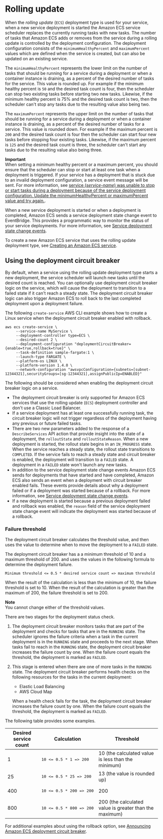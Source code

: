 # Rolling update<a name="deployment-type-ecs"></a>

When the *rolling update* \(`ECS`\) deployment type is used for your service, when a new service deployment is started the Amazon ECS service scheduler replaces the currently running tasks with new tasks\. The number of tasks that Amazon ECS adds or removes from the service during a rolling update is controlled by the deployment configuration\. The deployment configuration consists of the `minimumHealthyPercent` and `maximumPercent` values which are defined when the service is created, but can also be updated on an existing service\.

The `minimumHealthyPercent` represents the lower limit on the number of tasks that should be running for a service during a deployment or when a container instance is draining, as a percent of the desired number of tasks for the service\. This value is rounded up\. For example if the minimum healthy percent is `50` and the desired task count is four, then the scheduler can stop two existing tasks before starting two new tasks\. Likewise, if the minimum healthy percent is 75% and the desired task count is two, then the scheduler can't stop any tasks due to the resulting value also being two\.

The `maximumPercent` represents the upper limit on the number of tasks that should be running for a service during a deployment or when a container instance is draining, as a percent of the desired number of tasks for a service\. This value is rounded down\. For example if the maximum percent is `200` and the desired task count is four then the scheduler can start four new tasks before stopping four existing tasks\. Likewise, if the maximum percent is `125` and the desired task count is three, the scheduler can't start any tasks due to the resulting value also being three\.

**Important**  
When setting a minimum healthy percent or a maximum percent, you should ensure that the scheduler can stop or start at least one task when a deployment is triggered\. If your service has a deployment that is stuck due to an invalid deployment configuration, a service event message will be sent\. For more information, see [service \(*service\-name*\) was unable to stop or start tasks during a deployment because of the service deployment configuration\. Update the minimumHealthyPercent or maximumPercent value and try again\.](service-event-messages.md#service-event-messages-7)\.

When a new service deployment is started or when a deployment is completed, Amazon ECS sends a service deployment state change event to EventBridge\. This provides a programmatic way to monitor the status of your service deployments\. For more information, see [Service deployment state change events](ecs_cwe_events.md#ecs_service_deployment_events)\.

To create a new Amazon ECS service that uses the rolling update deployment type, see [Creating an Amazon ECS service](create-service.md)\.

## Using the deployment circuit breaker<a name="deployment-circuit-breaker"></a>

By default, when a service using the rolling update deployment type starts a new deployment, the service scheduler will launch new tasks until the desired count is reached\. You can optionally use deployment circuit breaker logic on the service, which will cause the deployment to transition to a failed state if it can't reach a steady state\. The deployment circuit breaker logic can also trigger Amazon ECS to roll back to the last completed deployment upon a deployment failure\.

The following `create-service` AWS CLI example shows how to create a Linux service when the deployment circuit breaker enabled with rollback\.

```
aws ecs create-service \
     --service-name MyService \
     --deployment-controller type=ECS \
     --desired-count 2 \
     --deployment-configuration "deploymentCircuitBreaker={enable=true,rollback=true}" \
     --task-definition sample-fargate:1 \
     --launch-type FARGATE \
     --platform-os LINUX \
     --platform-version 1.4.0 \
     --network-configuration "awsvpcConfiguration={subnets=[subnet-12344321],securityGroups=[sg-12344321],assignPublicIp=ENABLED}"
```

The following should be considered when enabling the deployment circuit breaker logic on a service\.
+ The deployment circuit breaker is only supported for Amazon ECS services that use the rolling update \(`ECS`\) deployment controller and don't use a Classic Load Balancer\.
+ If a service deployment has at least one successfully running task, the circuit breaker logic will not trigger regardless of the deployment having any previous or future failed tasks\.
+ There are two new parameters added to the response of a `DescribeServices` API action that provide insight into the state of a deployment, the `rolloutState` and `rolloutStateReason`\. When a new deployment is started, the rollout state begins in an `IN_PROGRESS` state\. When the service reaches a steady state, the rollout state transitions to `COMPLETED`\. If the service fails to reach a steady state and circuit breaker is enabled, the deployment will transition to a `FAILED` state\. A deployment in a `FAILED` state won't launch any new tasks\.
+ In addition to the service deployment state change events Amazon ECS sends for deployments that have started and have completed, Amazon ECS also sends an event when a deployment with circuit breaker enabled fails\. These events provide details about why a deployment failed or if a deployment was started because of a rollback\. For more information, see [Service deployment state change events](ecs_cwe_events.md#ecs_service_deployment_events)\.
+ If a new deployment is started because a previous deployment failed and rollback was enabled, the `reason` field of the service deployment state change event will indicate the deployment was started because of a rollback\.

### Failure threshold<a name="failure-threshold"></a>

The deployment circuit breaker calculates the threshold value, and then uses the value to determine when to move the deployment to a `FAILED` state\.

The deployment circuit breaker has a a minimum threshold of 10 and a maximum threshold of 200\. and uses the values in the following formula to determine the deployment failure\.

```
Minimum threshold <= 0.5 * desired service count => maximum threshold
```

When the result of the calculation is less than the minimum of 10, the failure threshold is set to 10\. When the result of the calculation is greater than the maximum of 200, the failure threshold is set to 200\.

**Note**  
You cannot change either of the threshold values\.

There are two stages for the deployment status check\.

1. The deployment circuit breaker monitors tasks that are part of the deployment and checks for tasks that are in the `RUNNING` state\. The scheduler ignores the failure criteria when a task in the current deployment is in the `RUNNING` state and proceeds to the next stage\. When tasks fail to reach in the `RUNNING` state, the deployment circuit breaker increases the failure count by one\. When the failure count equals the threshold, the deployment is marked as `FAILED`\.

1. This stage is entered when there are one of more tasks in the `RUNNING` state\. The deployment circuit breaker performs health checks on the following resources for the tasks in the current deployment:
   + Elastic Load Balancing
   + AWS Cloud Map

   When a health check fails for the task, the deployment circuit breaker increases the failure count by one\. When the failure count equals the threshold, the deployment is marked as `FAILED`\.

The following table provides some examples\.


| Desired service count | Calculation | Threshold | 
| --- | --- | --- | 
|  1  |  <pre>10 <= 0.5 * 1 => 200</pre>  | 10 \(the calculated value is less than the minimum\) | 
|  25  |  <pre>10 <= 0.5 * 25 => 200</pre>  | 13 \(the value is rounded up\) | 
|  400  |  <pre>10 <= 0.5 * 200 => 200</pre>  | 200 | 
|  800  |  <pre>10 <= 0.5 * 800 => 200</pre>  | 200 \(the calculated value is greater than the maximum\) | 

For additional examples about using the rollback option, see [Announcing Amazon ECS deployment circuit breaker](https://aws.amazon.com/blogs/containers/announcing-amazon-ecs-deployment-circuit-breaker/)\.